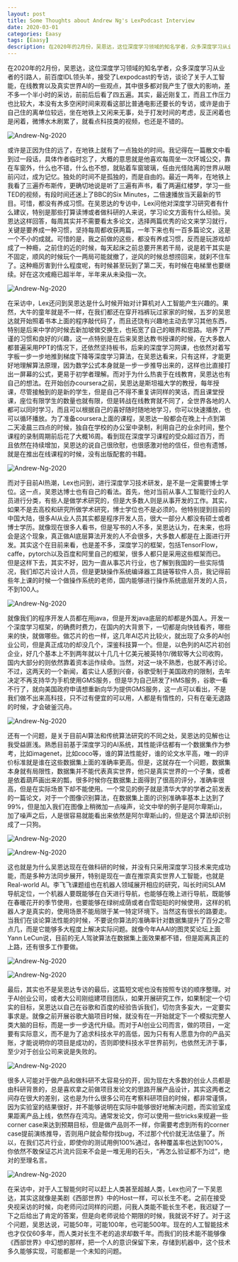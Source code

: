 ```yaml
---
layout: post
title: Some Thoughts about Andrew Ng's LexPodcast Interview
date: 2020-03-01
categories: Eaasy
tags: [Eaasy]
description: 在2020年的2月份，吴恩达，这位深度学习领域的知名学者，众多深度学习从业者的引路人，前百度IDL领头羊，接受了Lexpodcast的专访，谈论了关于人工智能，在线教育以及真实世界AI的一些观点，其中很多都对我产生了很大的影响，差不多一个半小时的采访，前前后后看了四五遍。
---
```


在2020年的2月份，吴恩达，这位深度学习领域的知名学者，众多深度学习从业者的引路人，前百度IDL领头羊，接受了Lexpodcast的专访，谈论了关于人工智能，在线教育以及真实世界AI的一些观点，其中很多都对我产生了很大的影响，差不多一个半小时的采访，前前后后看了四五遍。其实，最近刚复工，而且工作压力也比较大，本没有太多空闲时间来观看这部比普通电影还要长的专访，或许是由于自己住的离单位较远，坐在地铁上又闲来无事，处于打发时间的考虑，反正闲着也是闲着，微博水木刷累了，就看点科技类的视频，也还是不错的。

![Andrew-Ng-2020](https://github.com/JunningWu/junningwu.github.io/raw/master/_posts/pics/Andrew-Ng-2020/001.jpg)

或许是正因为住的远了，在地铁上就有了一点独处的时间。我记得在一篇散文中看到过一段话，具体作者临时忘了，大概的意思就是他喜欢每周坐一次环城公交，靠在车窗外，什么也不错，什么也不想，就贴着车窗玻璃，任由光怪陆离的世界从眼前闪过，成为记忆。独处的时间不是孤独的，而是自由的。最近一两年，在地铁上我看了三遍乔布斯传，更确切地说是听了三遍有声书，看了两遍红楼梦，学习一些TED的视频，有段时间还迷上了BBC的Six Minutes，二倍速播放当天最新的节目。可惜，都没有养成习惯。在吴恩达的专访中，Lex问他对深度学习研究者有什么建议，特别是那些打算读博或者做科研的人来说，学习论文方面有什么经验。吴恩达这样回答，每周其实并不需要看太多论文，选择两篇优秀的论文来学习就行，关键是要养成一种习惯，坚持每周都收获两篇，一年下来也有一百多篇论文，这是一个不小的成就。可惜的是，我之前做的这些，都没有养成习惯，反而是玩游戏却成了一种瘾，之前住的近的时候，每天起床之前总要开黑若干局，说是若干其实是不固定，顺风的时候玩个一两局可能就撤了，逆风的时候总想捞回来，就刹不住车了。这种瘾厉害到什么程度呢，有时候甚至玩到了第二天，有时候在电梯里也要继续。好在这次戒瘾已超半年，半年来从未染指一次。

![Andrew-Ng-2020](https://github.com/JunningWu/junningwu.github.io/raw/master/_posts/pics/Andrew-Ng-2020/002.jpg)

在采访中，Lex还问到吴恩达是什么时候开始对计算机对人工智能产生兴趣的。果然，大牛的童年就是不一样，在我们都还在穿开裆裤玩过家家的时候，五岁的吴恩达就开始照着书本上面的程序敲代码了，而且还饶有兴趣地主动去学习其他东西，特别是后来中学的时候去新加坡做交换生，也拓宽了自己的眼界和思路。培养了严谨的习惯和良好的兴趣，这一点特别是在后来吴恩达教书授课的时候，在大多数人都普遍采用PPT的情况下，还依然坚持板书，后来的深度学习网课，也依然对着写字板一步一步地推到梯度下降等深度学习算法，在吴恩达看来，只有这样，才能更好地理解算法原理，因为数学公式本身就是一步一步推导出来的，这样也比直接打出一屏幕的公式，更易于初学者理解。而对于为什么热衷于在线教育，吴恩达也有自己的想法。在开始创办coursera之前，吴恩达是斯坦福大学的教授，每年授课，尽管接触到的是新的学生，但是自己不得不重复讲同样的笑话，而且课堂授课，座位有限学生的数量也就有限，但是转战在线教育就不同了，全世界各地的人都可以同时学习，而且可以根据自己的喜好随时随地地学习，你可以快速播放，也可以循环播放。为了准备coursera上面的课程，吴恩达一般都会在晚上十点到第二天凌晨三四点的时候，独自在学校的办公室中录制，利用自己的业余时间，整个课程的录制周期前后花了大概16周。看到现在深度学习课程的受众超过百万，而且依然在持续增加，吴恩达的说自己很欣慰，也很感激对他的信任，但也有遗憾，就是在推出在线课程的时候，没有出版配套的书籍。

![Andrew-Ng-2020](https://github.com/JunningWu/junningwu.github.io/raw/master/_posts/pics/Andrew-Ng-2020/003.jpg)

而对于目前AI热潮，Lex也问到，进行深度学习技术研发，是不是一定需要博士学位。这一点，吴恩达博士也有自己的看法。首先，他对当前从事人工智能行业的人员进行分类，有些人是做学术研究的，但是大多数人则是从事开发的工作。其实，如果不是去高校和研究所做学术研究，博士学位也不是必须的。他特别提到目前的中国大陆，很多AI从业人员其实都是程序开发人员，很大一部分人都没有硕士或者博士学历。就像现在很多人看书，但是写书的人不多，吴恩达认为，在未来，也将会是这个现象，真正做AI底层算法开发的人不会很多，大多数人都是在上面进行开发。其实这个在目前来看，也是差不多，深度学习的框架，包括TensorFlow，caffe，pytorch以及百度和阿里自己的框架，很多人都只是采用这些框架而已。但是这样下去，其实不好，因为一直从事芯片行业，也了解到我国的一些实际情况，我们却芯片设计人员，但是更缺操作系统编译器工具链等软件人员，我记得前些年上课的时候一个做操作系统的老师，国内能够进行操作系统底层开发的人员，不到100人。

![Andrew-Ng-2020](https://github.com/JunningWu/junningwu.github.io/raw/master/_posts/pics/Andrew-Ng-2020/004.jpg)

就像我们的程序开发人员都在用java，但是开发java底层的却都是外国人。开发一个深度学习框架，的确费时费力，在国内的大背景下，一切都是向快钱看齐，哪些来的快，就做哪些。做芯片的也一样，这几年AI芯片比较火，就出现了众多的AI创业公司，但是真正成功的却没几个，深鉴科技算一个。但是，以色列的AI芯片初创企业，好几个基本上不到两年就以十几几十亿美元被英特尔/微软等大公司收购，国内大部分的则依然靠着资本运作续命。当然，对这一块不熟悉，也就不再讨论。不过，这两天的一个新闻，着实让人感到兴奋，谷歌受制于美国政府的限制，去年决定不再支持华为手机使用GMS服务，但是华为自己研发了HMS服务，谷歌一看不行了，就向美国政府申请想重新向华为提供GMS服务，这一点可以看出，不是我们做不出来高科技，只不过有便宜的可以用，人都是有惰性的，只有在毫无退路的时候，才会破釜沉舟。

![Andrew-Ng-2020](https://github.com/JunningWu/junningwu.github.io/raw/master/_posts/pics/Andrew-Ng-2020/005.jpg)

还有一个问题，是关于目前AI算法和传统算法研究的不同之处，吴恩达的见解也让我受益匪浅。熟悉目前基于深度学习的AI系统，其性能评估都有一个数据集作为参考，比如imagenet，比如coco等，谁的算法性能好，谁的论文水平高，唯一的评价标准就是谁在这些数据集上面的准确率更高。但是，这就存在一个问题，数据集本身就有局限性，数据集并不能代表真实世界，他只是真实世界的一个子集，或者是依着葫芦画出来的瓢，很多时候你在数据集上面得到了很高的评分，准确率很高，但是在实际场景下却不能使用。一个常见的例子就是清华大学的学者之前发表的一篇论文，对于一个图像识别算法，在数据集上面的识别准确率基本上达到了99%，但是加入我们在图像上稍微加一点噪声，论文中举的例子是阿尔卑斯山，加了噪声之后，人是很容易就能看出来依然是阿尔卑斯山的，但是这个算法却识别成了一只狗。

![Andrew-Ng-2020](https://github.com/JunningWu/junningwu.github.io/raw/master/_posts/pics/Andrew-Ng-2020/006.jpg)

![Andrew-Ng-2020](https://github.com/JunningWu/junningwu.github.io/raw/master/_posts/pics/Andrew-Ng-2020/007.jpg)

这也就是为什么吴恩达现在在做科研的时候，并没有只采用深度学习技术来完成功能，而是多种方法同步展开，特别是现在一直在推崇真实世界人工智能，也就是Real-world AI。李飞飞课题组也在机器人领域展开相应的研究，叫长时间SLAM导航定位，一个机器人要既能够在白天进行导航，也能够在晚上进行导航，既能够在春暖花开的季节使用，也要能够在绿树成荫或者白雪皑皑的时候使用，这样的机器人才是真实的，使用场景不能局限于某一特定环境下。当然这有很长的路要走。当我们在谈论算法性能的时候，不要说你算法的准确率针对数据集提升了百分之零点几，而是它能够多大程度上解决实际问题。就像今年AAAI的图灵奖论坛上面Yann LeCun说，目前的无人驾驶算法在数据集上面效果都不错，但是距离真正的上路，还有很多工作要做。

![Andrew-Ng-2020](https://github.com/JunningWu/junningwu.github.io/raw/master/_posts/pics/Andrew-Ng-2020/008.jpg)

![Andrew-Ng-2020](https://github.com/JunningWu/junningwu.github.io/raw/master/_posts/pics/Andrew-Ng-2020/009.jpg)

最后，其实也不是吴恩达专访的最后，这篇短文呢也没有按照专访的顺序整理。对于AI创业公司，或者大公司刚组建项目团队，如果开展研究工作，如果制定一个切实的目标，吴恩达以自己在谷歌和百度的经验告诉我们，切勿贪多妄大，一定要实事求是。就像之前开展谷歌大脑项目时候，就没有在一开始就定下一个模拟完整人类大脑的目标，而是一步一步迭代升级。而对于AI创业公司而言，做的项目，一定要有实际意义，而不是为了追求科技水平的高低，因为只有有人愿意为你的产品买账，才能说明你的项目是成功的，否则即使科技水平世界前列，也依然无济于事，至少对于创业公司来说是失败的。

![Andrew-Ng-2020](https://github.com/JunningWu/junningwu.github.io/raw/master/_posts/pics/Andrew-Ng-2020/010.jpg)

很多人可能对于做产品和做科研不太容易分的开，因为现在大多数的创业人员都是由科研背景的，总是喜欢拿之前做项目发论文的思路开展产品设计，其实这两者之间存在很大的差别，这也是为什么很多公司在考察科研项目的时候，都非常谨慎，因为实验室的结果很好，并不能够说明在实际中能够很好地解决问题，而实验室成果距离产品上线，依然存在鸿沟。通常发论文，你可以使用一些tricks来规避一些corner case来达到预期目标，但是做产品则不一样，你需要考虑到所有的corner case提前演练推导，否则用户就会帮你找bug，不过那个代价就无法估量了。所以，在我们芯片行业，即使你的测试用例100%通过，各种覆盖率也达到100%，你依然不敢保证芯片流片回来不会是一堆无用的石头，“再怎么验证都不为过”，绝对的至理名言。

![Andrew-Ng-2020](https://github.com/JunningWu/junningwu.github.io/raw/master/_posts/pics/Andrew-Ng-2020/cctv-10-long.png)

在采访中，对于人工智能何时可以赶上人类甚至超越人类，Lex也问了一下吴恩达，其实这就像是美剧《西部世界》中的Host一样，可以长生不老。之前在接受央视采访的时候，向老师问过同样的问题，问我人类能不能长生不老，我迟疑了一下之后给出了肯定的答案，但是向老师说给个期限的时候，我就说不好了。对于这个问题，吴恩达说，可能50年，可能100年，也可能500年。现在的人工智能技术也才仅仅60多年，而人类对长生不老的追求却数千年。而我们的技术能不能够像《西部世界》中幻想的那样，把一个人的意识保留下来，存储到机器中，这个技术多久能够实现，可能都是一个未知的问题。